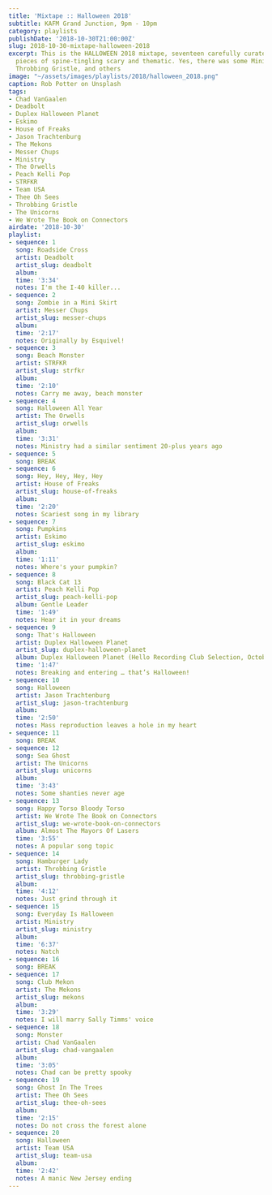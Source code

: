 ```yaml
---
title: 'Mixtape :: Halloween 2018'
subtitle: KAFM Grand Junction, 9pm - 10pm
category: playlists
publishDate: '2018-10-30T21:00:00Z'
slug: 2018-10-30-mixtape-halloween-2018
excerpt: This is the HALLOWEEN 2018 mixtape, seventeen carefully curated bits and
  pieces of spine-tingling scary and thematic. Yes, there was some Ministry. And some
  Throbbing Gristle, and others
image: "~/assets/images/playlists/2018/halloween_2018.png"
caption: Rob Potter on Unsplash
tags:
- Chad VanGaalen
- Deadbolt
- Duplex Halloween Planet
- Eskimo
- House of Freaks
- Jason Trachtenburg
- The Mekons
- Messer Chups
- Ministry
- The Orwells
- Peach Kelli Pop
- STRFKR
- Team USA
- Thee Oh Sees
- Throbbing Gristle
- The Unicorns
- We Wrote The Book on Connectors
airdate: '2018-10-30'
playlist:
- sequence: 1
  song: Roadside Cross
  artist: Deadbolt
  artist_slug: deadbolt
  album:
  time: '3:34'
  notes: I'm the I-40 killer...
- sequence: 2
  song: Zombie in a Mini Skirt
  artist: Messer Chups
  artist_slug: messer-chups
  album:
  time: '2:17'
  notes: Originally by Esquivel!
- sequence: 3
  song: Beach Monster
  artist: STRFKR
  artist_slug: strfkr
  album:
  time: '2:10'
  notes: Carry me away, beach monster
- sequence: 4
  song: Halloween All Year
  artist: The Orwells
  artist_slug: orwells
  album:
  time: '3:31'
  notes: Ministry had a similar sentiment 20-plus years ago
- sequence: 5
  song: BREAK
- sequence: 6
  song: Hey, Hey, Hey, Hey
  artist: House of Freaks
  artist_slug: house-of-freaks
  album:
  time: '2:20'
  notes: Scariest song in my library
- sequence: 7
  song: Pumpkins
  artist: Eskimo
  artist_slug: eskimo
  album:
  time: '1:11'
  notes: Where's your pumpkin?
- sequence: 8
  song: Black Cat 13
  artist: Peach Kelli Pop
  artist_slug: peach-kelli-pop
  album: Gentle Leader
  time: '1:49'
  notes: Hear it in your dreams
- sequence: 9
  song: That's Halloween
  artist: Duplex Halloween Planet
  artist_slug: duplex-halloween-planet
  album: Duplex Halloween Planet (Hello Recording Club Selection, October 1993)
  time: '1:47'
  notes: Breaking and entering … that’s Halloween!
- sequence: 10
  song: Halloween
  artist: Jason Trachtenburg
  artist_slug: jason-trachtenburg
  album:
  time: '2:50'
  notes: Mass reproduction leaves a hole in my heart
- sequence: 11
  song: BREAK
- sequence: 12
  song: Sea Ghost
  artist: The Unicorns
  artist_slug: unicorns
  album:
  time: '3:43'
  notes: Some shanties never age
- sequence: 13
  song: Happy Torso Bloody Torso
  artist: We Wrote The Book on Connectors
  artist_slug: we-wrote-book-on-connectors
  album: Almost The Mayors Of Lasers
  time: '3:55'
  notes: A popular song topic
- sequence: 14
  song: Hamburger Lady
  artist: Throbbing Gristle
  artist_slug: throbbing-gristle
  album:
  time: '4:12'
  notes: Just grind through it
- sequence: 15
  song: Everyday Is Halloween
  artist: Ministry
  artist_slug: ministry
  album:
  time: '6:37'
  notes: Natch
- sequence: 16
  song: BREAK
- sequence: 17
  song: Club Mekon
  artist: The Mekons
  artist_slug: mekons
  album:
  time: '3:29'
  notes: I will marry Sally Timms' voice
- sequence: 18
  song: Monster
  artist: Chad VanGaalen
  artist_slug: chad-vangaalen
  album:
  time: '3:05'
  notes: Chad can be pretty spooky
- sequence: 19
  song: Ghost In The Trees
  artist: Thee Oh Sees
  artist_slug: thee-oh-sees
  album:
  time: '2:15'
  notes: Do not cross the forest alone
- sequence: 20
  song: Halloween
  artist: Team USA
  artist_slug: team-usa
  album:
  time: '2:42'
  notes: A manic New Jersey ending
---
```


